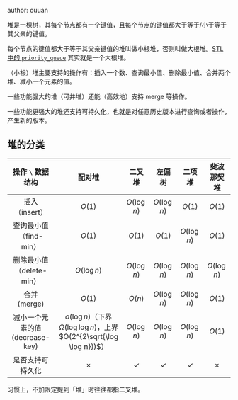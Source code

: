 author: ouuan

堆是一棵树，其每个节点都有一个键值，且每个节点的键值都大于等于/小于等于其父亲的键值。

每个节点的键值都大于等于其父亲键值的堆叫做小根堆，否则叫做大根堆。[STL 中的 `priority_queue`](../lang/csl/container-adapter.md#优先队列) 其实就是一个大根堆。

（小根）堆主要支持的操作有：插入一个数、查询最小值、删除最小值、合并两个堆、减小一个元素的值。

一些功能强大的堆（可并堆）还能（高效地）支持 merge 等操作。

一些功能更强大的堆还支持可持久化，也就是对任意历史版本进行查询或者操作，产生新的版本。

## 堆的分类

|       操作 `\` 数据结构       |                                  配对堆                                  |      二叉堆     |      左偏树     |      二项堆     |    斐波那契堆    |
| :---------------------: | :-------------------------------------------------------------------: | :----------: | :----------: | :----------: | :---------: |
|        插入（insert）       |                                 $O(1)$                                |  $O(\log n)$ |  $O(\log n)$ |    $O(1)$    |    $O(1)$   |
|     查询最小值（find-min）     |                                 $O(1)$                                |    $O(1)$    |    $O(1)$    |  $O(\log n)$ |    $O(1)$   |
|    删除最小值（delete-min）    |                              $O(\log n)$                              |  $O(\log n)$ |  $O(\log n)$ |  $O(\log n)$ | $O(\log n)$ |
|        合并 (merge)       |                                 $O(1)$                                |    $O(n)$    |  $O(\log n)$ |  $O(\log n)$ |    $O(1)$   |
| 减小一个元素的值 (decrease-key) | $o(\log n)$（下界 $\Omega(\log \log n)$，上界 $O(2^{2\sqrt{\log \log n}})$） |  $O(\log n)$ |  $O(\log n)$ |  $O(\log n)$ |    $O(1)$   |
|         是否支持可持久化        |                                $\times$                               | $\checkmark$ | $\checkmark$ | $\checkmark$ |   $\times$  |

习惯上，不加限定提到「堆」时往往都指二叉堆。
